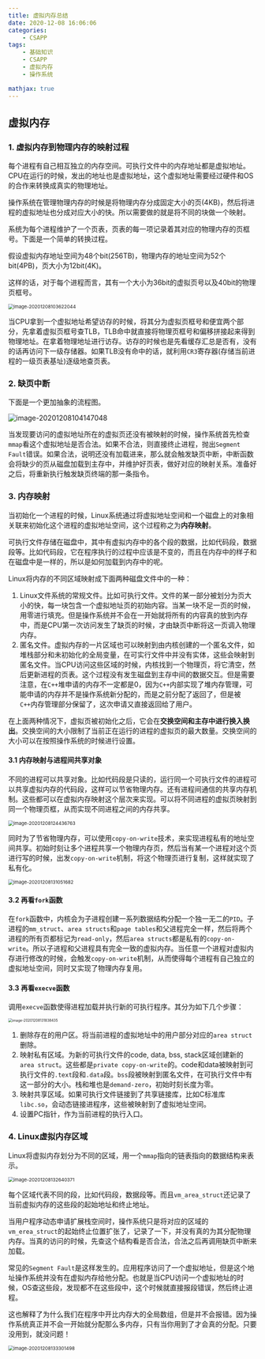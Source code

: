 ```yaml
---
title: 虚拟内存总结
date: 2020-12-08 16:06:06
categories:
	- CSAPP
tags:
	- 基础知识
	- CSAPP
	- 虚拟内存
	- 操作系统

mathjax: true
---
```


## 虚拟内存

### 1. 虚拟内存到物理内存的映射过程

每个进程有自己相互独立的内存空间。可执行文件中的内存地址都是虚拟地址。CPU在运行的时候，发出的地址也是虚拟地址，这个虚拟地址需要经过硬件和OS的合作来转换成真实的物理地址。

操作系统在管理物理内存的时候是将物理内存分成固定大小的页(4KB)，然后将进程的虚拟地址也分成对应大小的快。所以需要做的就是将不同的块做一个映射。

系统为每个进程维护了一个页表，页表的每一项记录着其对应的物理内存的页框号。下面是一个简单的转换过程。

假设虚拟内存地址空间为48个bit(256TB)，物理内存的地址空间为52个bit(4PB)，页大小为12bit(4K)。

这样的话，对于每个进程而言，其有一个大小为36bit的虚拟页号以及40bit的物理页框号。

<img src="虚拟内存总结/1.png" alt="image-20201208103622044" style="zoom: 67%;" />

当CPU拿到一个虚拟地址希望访存的时候，将其分为虚拟页框号和便宜两个部分，先拿着虚拟页框号查TLB，TLB命中就直接将物理页框号和偏移拼接起来得到物理地址。在拿着物理地址进行访存。访存的时候也是先看缓存汇总是否有，没有的话再访问下一级存储器。如果TLB没有命中的话，就利用`CR3`寄存器(存储当前进程的一级页表基址)逐级地查页表。

### 2. 缺页中断

下面是一个更加抽象的流程图。

![image-20201208104147048](虚拟内存总结/2.png)

当发现要访问的虚拟地址所在的虚拟页还没有被映射的时候，操作系统首先检查`mmap`看这个虚拟地址是否合法。如果不合法，则直接终止进程，抛出`Segment Fault`错误。如果合法，说明还没有加载进来，那么就会触发缺页中断，中断函数会将缺少的页从磁盘加载到主存中，并维护好页表，做好对应的映射关系。准备好之后，将重新执行触发缺页终端的那一条指令。

### 3. 内存映射

当初始化一个进程的时候，Linux系统通过将虚拟地址空间和一个磁盘上的对象相关联来初始化这个进程的虚拟地址空间，这个过程称之为**内存映射**。

可执行文件存储在磁盘中，其中有虚拟内存中的各个段的数据，比如代码段，数据段等。比如代码段，它在程序执行的过程中应该是不变的，而且在内存中的样子和在磁盘中是一样的，所以是如何加载到内存中的呢。

Linux将内存的不同区域映射成下面两种磁盘文件中的一种：

1. Linux文件系统的常规文件。比如可执行文件。文件的某一部分被划分为页大小的快，每一块包含一个虚拟地址页的初始内容。当某一块不足一页的时候，用零进行填充。但是操作系统并不会在一开始就将所有的内容真的放到内存中，而是CPU第一次访问发生了缺页的时候，才由缺页中断将这一页调入物理内存。
2. 匿名文件。虚拟内存的一片区域也可以映射到由内核创建的一个匿名文件，如堆栈部分和未初始化的全局变量，在可实行文件中并没有实体，这些会映射到匿名文件。当CPU访问这些区域的时候，内核找到一个物理页，将它清空，然后更新进程的页表。这个过程没有发生磁盘到主存中间的数据交互。但是需要注意，在`C++`堆申请的内存不一定都是0，因为`C++`内部实现了堆内存管理，可能申请的内存并不是操作系统新分配的，而是之前分配了返回了，但是被`C++`内存管理部分保留了，这次申请又直接返回给了用户。

在上面两种情况下，虚拟页被初始化之后，它会在**交换空间和主存中进行换入换出**。交换空间的大小限制了当前正在运行的进程的虚拟页的最大数量。交换空间的大小可以在按照操作系统的时候进行设置。

#### 3.1 内存映射与进程间共享对象

不同的进程可以共享对象。比如代码段是只读的，运行同一个可执行文件的进程可以共享虚拟内存的代码段，这样可以节省物理内存。还有进程间通信的共享内存机制。这些都可以在虚拟内存映射这个层次来实现。可以将不同进程的虚拟页映射到同一个物理页框，从而实现不同进程之间的内存共享。

<img src="虚拟内存总结/3.png" alt="image-20201208124436763" style="zoom: 67%;" />

同时为了节省物理内存，可以使用`copy-on-write`技术，来实现进程私有的地址空间共享。初始时刻让多个进程共享一个物理内存页，然后当有某一个进程对这个页进行写的时候，出发`copy-on-write`机制，将这个物理页进行复制，这样就实现了私有化。

<img src="虚拟内存总结/4.png" alt="image-20201208131051682" style="zoom: 67%;" />

#### 3.2 再看`fork`函数

在`fork`函数中，内核会为子进程创建一系列数据结构分配一个独一无二的`PID`。子进程的`mm_struct`、`area structs`和`page tables`和父进程完全一样，然后将两个进程的所有页都标记为`read-only`，然后`area structs`都是私有的`copy-on-write`。所以子进程和父进程具有完全一致的虚拟内存。当任意一个进程对虚拟内存进行修改的时候，会触发`copy-on-write`机制，从而使得每个进程有自己独立的虚拟地址空间，同时又实现了物理内存复用。

#### 3.3 再看`execve`函数

调用`execve`函数使得进程加载并执行新的可执行程序。其分为如下几个步骤：

<img src="虚拟内存总结/5.png" alt="image-20201208131838435" style="zoom:50%;" />

1. 删除存在的用户区。将当前进程的虚拟地址中的用户部分对应的`area struct`删除。
2. 映射私有区域。为新的可执行文件的code, data, bss, stack区域创建新的`area struct`。这些都是`private copy-on-write`的。code和data被映射到可执行文件的`.text`段和`.data`段。`bss`段被映射到匿名文件，在可执行文件中有这一部分的大小。栈和堆也是`demand-zero`，初始时刻长度为零。
3. 映射共享区域。如果可执行文件链接到了共享链接库，比如C标准库`libc.so`，会动态链接进程序，这些被映射到了虚拟地址空间。
4. 设置PC指针，作为当前进程的执行入口。

### 4. Linux虚拟内存区域

Linux将虚拟内存划分为不同的区域，用一个`mmap`指向的链表指向的数据结构来表示。

<img src="虚拟内存总结/6.png" alt="image-20201208132640371" style="zoom:67%;" />

每个区域代表不同的段，比如代码段，数据段等。而且`vm_area_struct`还记录了当前虚拟内存的这些段的起始地址和终止地址。

当用户程序动态申请扩展栈空间时，操作系统只是将对应的区域的`vm_erea_struct`的起始终止位置扩张了，记录了一下，并没有真的为其分配物理内存。当真的访问的时候，先查这个结构看是否合法，合法之后再调用缺页中断来加载。

常见的`Segment Fault`是这样发生的。应用程序访问了一个虚拟地址，但是这个地址操作系统并没有在虚拟内存给他分配。也就是当CPU访问一个虚拟地址的时候，OS查这些段，发现都不在这些段中，这个时候就直接报段错误，然后终止进程。

这也解释了为什么我们在程序中开比内存大的全局数组，但是并不会报错。因为操作系统真正并不会一开始就分配那么多内存，只有当你用到了才会真的分配。只要没用到，就没问题！

<img src="虚拟内存总结/7.png" alt="image-20201208133301498" style="zoom:67%;" />